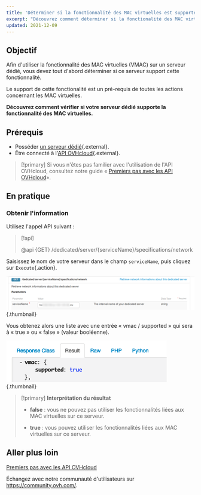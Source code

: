 ```yaml
---
title: 'Déterminer si la fonctionnalité des MAC virtuelles est supportée sur un serveur dédié'
excerpt: "Découvrez comment déterminer si la fonctionalité des MAC virtuelles est supportée sur un serveur dédié via l'API OVHcloud"
updated: 2021-12-09
---
```



## Objectif

Afin d'utiliser la fonctionnalité des MAC virtuelles (VMAC) sur un serveur dédié, vous devez tout d'abord déterminer si ce serveur support cette fonctionnalité.

Le support de cette fonctionalité est un pré-requis de toutes les actions concernant les MAC virtuelles.

**Découvrez comment vérifier si votre serveur dédié supporte la fonctionnalité des MAC virtuelles.**

## Prérequis

* Posséder [un serveur dédié](https://www.ovhcloud.com/fr-ca/bare-metal/){.external}.
* Être connecté à l'[API OVHcloud](https://ca.api.ovh.com/){.external}.

> [!primary]
> Si vous n'êtes pas familier avec l'utilisation de l'API OVHcloud, consultez notre guide « [Premiers pas avec les API OVHcloud](/pages/manage_and_operate/api/first-steps)».

## En pratique

### Obtenir l'information

Utilisez l'appel API suivant :

> [!api]
>
> @api {GET} /dedicated/server/{serviceName}/specifications/network
>

Saisissez le nom de votre serveur dans le champ `serviceName`, puis cliquez sur `Execute`{.action}.

![SVMAC](images/support_virtual_mac_02.png){.thumbnail}

Vous obtenez alors une liste avec une entrée « vmac / supported » qui sera à « true » ou « false » (valeur booléenne).

![SVMAC](images/support_virtual_mac_04.png){.thumbnail}

> [!primary]
> **Interprétation du résultat**
>
> - **false** : vous ne pouvez pas utiliser les fonctionnalités liées aux MAC virtuelles sur ce serveur.
>
> - **true** : vous pouvez utiliser les fonctionnalités liées aux MAC virtuelles sur ce serveur.
>

## Aller plus loin

[Premiers pas avec les API OVHcloud](/pages/manage_and_operate/api/first-steps)

Échangez avec notre communauté d'utilisateurs sur <https://community.ovh.com/>.